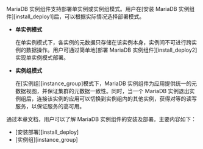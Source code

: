 [^_^]:
    MariaDB 实例-安装 Readme

MariaDB 实例组件支持部署单实例或实例组模式。用户在[安装 MariaDB 实例组件][install_deploy1]后，可以根据实际情况选择部署模式。

- **单实例模式**

    在单实例模式下，各实例的元数据只存储在该实例本身，实例间不可进行跨实例的数据操作。用户可通过简单地[部署 MariaDB 实例组件][install_deploy2]实现单实例模式部署。

- **实例组模式**

    在[实例组][instance_group]模式下，MariaDB 实例组件为应用提供统一的元数据视图，并保证集群的元数据一致性。同时，当一个 MariaDB 实例退出实例组后，连接该实例的应用可以切换到实例组内的其他实例，获得对等的读写服务，以保证服务的高可用。

通过本章文档，用户可以了解 MariaDB 实例组件的安装及部署。主要内容如下：

- [安装部署][install_deploy]
- [实例组][instance_group]


[^_^]:
     本文使用的所有引用及链接
[install_deploy1]:manual/Database_Instance/Relational_Instance/MariaDB_Instance/Installation/install_deploy.md#安装%20MariaDB%20实例组件
[install_deploy2]:manual/Database_Instance/Relational_Instance/MariaDB_Instance/Installation/install_deploy.md#部署%20MariaDB%20实例组件
[instance_group]:manual/Database_Instance/Relational_Instance/MariaDB_Instance/Installation/instance_group.md
[install_deploy]:manual/Database_Instance/Relational_Instance/MariaDB_Instance/Installation/install_deploy.md
